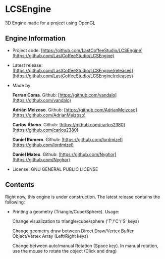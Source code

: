 # LCSEngine
3D Engine made for a project using OpenGL

## Engine Information

* Project code: [https://github.com/LastCoffeeStudio/LCSEngine](https://github.com/LastCoffeeStudio/LCSEngine)

* Latest release: [https://github.com/LastCoffeeStudio/LCSEngine/releases](https://github.com/LastCoffeeStudio/LCSEngine/releases)

* Made by:

  **Ferran Coma**. Github: [https://github.com/vandalo](https://github.com/vandalo)

  **Adrián Meizoso**. Github: [https://github.com/AdrianMeizoso](https://github.com/AdrianMeizoso)

  **Carlos Álamo**. Github: [https://github.com/carlos2380](https://github.com/carlos2380)
  
  **Daniel Romero**. Github: [https://github.com/lordmizel](https://github.com/lordmizel)
  
  **Daniel Mateu**. Github: [https://github.com/Nyghor](https://github.com/Nyghor)
  
* License: GNU GENERAL PUBLIC LICENSE

## Contents

Right now, this engine is under construction. The latest release contains the following:

* Printing a geometry (Triangle/Cube/Sphere). Usage:

  Change visualization to triangle/cube/sphere ('T'/'C'/'S' keys)
  
  Change geometry draw between Direct Draw/Vertex Buffer Object/Vertex Array (Left/Right keys)
  
  Change between auto/manual Rotation (Space key). In manual rotation, use the mouse to rotate the object (Click and drag)
